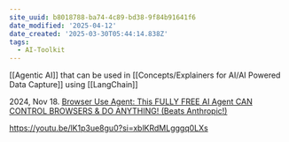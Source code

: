 ```yaml
---
site_uuid: b8018788-ba74-4c89-bd38-9f84b91641f6
date_modified: '2025-04-12'
date_created: '2025-03-30T05:44:14.838Z'
tags:
  - AI-Toolkit
---
```





























































[[Agentic AI]] that can be used in [[Concepts/Explainers for AI/AI Powered Data Capture]] using [[LangChain]]

2024, Nov 18. [Browser Use Agent: This FULLY FREE AI Agent CAN CONTROL BROWSERS & DO ANYTHING! (Beats Anthropic!)](https://youtu.be/h6ibW12gWgs?si=lBYvvPdOCKVnn6hB) 

https://youtu.be/lK1p3ue8gu0?si=xblKRdMLgggq0LXs